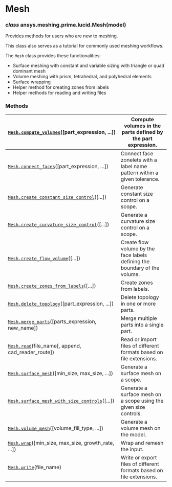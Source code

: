 <!-- vale off -->

<a id="mesh"></a>

# Mesh

<a id="ansys.meshing.prime.lucid.Mesh"></a>

### *class* ansys.meshing.prime.lucid.Mesh(model)

Provides methods for users who are new to meshing.

This class also serves as a tutorial for commonly used meshing workflows.

The `Mesh` class provides these functionalities:

* Surface meshing with constant and variable sizing with triangle
  or quad dominant mesh
* Volume meshing with prism, tetrahedral, and polyhedral elements
* Surface wrapping
* Helper method for creating zones from labels
* Helper methods for reading and writing files

<!-- !! processed by numpydoc !! -->

### Methods

| [`Mesh.compute_volumes`](ansys.meshing.prime.lucid.Mesh.compute_volumes.md#ansys.meshing.prime.lucid.Mesh.compute_volumes)([part_expression, ...])                                | Compute volumes in the parts defined by the part expression.               |
|-----------------------------------------------------------------------------------------------------------------------------------------------------------------------------------|----------------------------------------------------------------------------|
| [`Mesh.connect_faces`](ansys.meshing.prime.lucid.Mesh.connect_faces.md#ansys.meshing.prime.lucid.Mesh.connect_faces)([part_expression, ...])                                      | Connect face zonelets with a label name pattern within a given tolerance.  |
| [`Mesh.create_constant_size_control`](ansys.meshing.prime.lucid.Mesh.create_constant_size_control.md#ansys.meshing.prime.lucid.Mesh.create_constant_size_control)([...])          | Generate constant size control on a scope.                                 |
| [`Mesh.create_curvature_size_control`](ansys.meshing.prime.lucid.Mesh.create_curvature_size_control.md#ansys.meshing.prime.lucid.Mesh.create_curvature_size_control)([...])       | Generate a curvature size control on a scope.                              |
| [`Mesh.create_flow_volume`](ansys.meshing.prime.lucid.Mesh.create_flow_volume.md#ansys.meshing.prime.lucid.Mesh.create_flow_volume)([...])                                        | Create flow volume by the face labels defining the boundary of the volume. |
| [`Mesh.create_zones_from_labels`](ansys.meshing.prime.lucid.Mesh.create_zones_from_labels.md#ansys.meshing.prime.lucid.Mesh.create_zones_from_labels)([...])                      | Create zones from labels.                                                  |
| [`Mesh.delete_topology`](ansys.meshing.prime.lucid.Mesh.delete_topology.md#ansys.meshing.prime.lucid.Mesh.delete_topology)([part_expression, ...])                                | Delete topology in one or more parts.                                      |
| [`Mesh.merge_parts`](ansys.meshing.prime.lucid.Mesh.merge_parts.md#ansys.meshing.prime.lucid.Mesh.merge_parts)([parts_expression, new_name])                                      | Merge multiple parts into a single part.                                   |
| [`Mesh.read`](ansys.meshing.prime.lucid.Mesh.read.md#ansys.meshing.prime.lucid.Mesh.read)(file_name[, append, cad_reader_route])                                                  | Read or import files of different formats based on file extensions.        |
| [`Mesh.surface_mesh`](ansys.meshing.prime.lucid.Mesh.surface_mesh.md#ansys.meshing.prime.lucid.Mesh.surface_mesh)([min_size, max_size, ...])                                      | Generate a surface mesh on a scope.                                        |
| [`Mesh.surface_mesh_with_size_controls`](ansys.meshing.prime.lucid.Mesh.surface_mesh_with_size_controls.md#ansys.meshing.prime.lucid.Mesh.surface_mesh_with_size_controls)([...]) | Generate a surface mesh on a scope using the given size controls.          |
| [`Mesh.volume_mesh`](ansys.meshing.prime.lucid.Mesh.volume_mesh.md#ansys.meshing.prime.lucid.Mesh.volume_mesh)([volume_fill_type, ...])                                           | Generate a volume mesh on the model.                                       |
| [`Mesh.wrap`](ansys.meshing.prime.lucid.Mesh.wrap.md#ansys.meshing.prime.lucid.Mesh.wrap)([min_size, max_size, growth_rate, ...])                                                 | Wrap and remesh the input.                                                 |
| [`Mesh.write`](ansys.meshing.prime.lucid.Mesh.write.md#ansys.meshing.prime.lucid.Mesh.write)(file_name)                                                                           | Write or export files of different formats based on file extensions.       |
<!-- vale on -->
